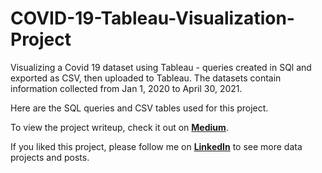 # COVID-19-Tableau-Visualization-Project

Visualizing a Covid 19 dataset using Tableau - queries created in SQl and exported as CSV, then uploaded to Tableau.
The datasets contain information collected from Jan 1, 2020 to April 30, 2021.

Here are the SQL queries and CSV tables used for this project. 

To view the project writeup, check it out on **[Medium](https://link.medium.com/N9anpSAEWyb/)**.

If you liked this project, please follow me on **[LinkedIn](https://www.linkedin.com/in/sarahrajani1/)** to see more data projects and posts.
